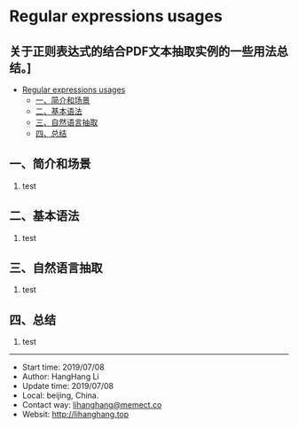 # Regular expressions usages 
关于正则表达式的结合PDF文本抽取实例的一些用法总结。]
-
<!-- TOC -->

- [Regular expressions usages](#regular-expressions-usages)
    - [一、简介和场景](#一简介和场景)
    - [二、基本语法](#二基本语法)
    - [三、自然语言抽取](#三自然语言抽取)
    - [四、总结](#四总结)

<!-- /TOC -->



## 一、简介和场景
1. test
## 二、基本语法
1. test
## 三、自然语言抽取
1. test
## 四、总结
1. test





---
- Start time: 2019/07/08
- Author: HangHang Li
- Update time: 2019/07/08
- Local: beijing, China.
- Contact way: lihanghang@memect.co
- Websit: http://lihanghang.top
